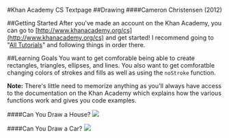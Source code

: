 #Khan Academy CS Textpage
##Drawing
####Cameron Christensen (2012)


##Getting Started
After you've made an account on the Khan Academy, you can go to [http://www.khanacademy.org/cs](http://www.khanacademy.org/cs) and get started! I recommend going to "[All Tutorials](http://www.khanacademy.org/cs/tutorials/all-tutorials)" and following things in order there.

##Learning Goals
You want to get comforable being able to create rectangles, triangles, ellipses, and lines. You also want to get comforatble changing colors of strokes and fills as well as using the `noStroke` function.

**Note:** There's little need to memorize anything as you'll always have access to the documentation on the Khan Academy which explains how the various functions work and gives you code examples.

####Can You Draw a House?
![](https://raw.github.com/christensenacademy/christensen-academy/master/modules/khan-cs/textpages/house-drawing.png)

####Can You Draw a Car?
![](https://raw.github.com/christensenacademy/christensen-academy/master/modules/khan-cs/textpages/car-drawing.png)
